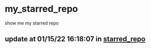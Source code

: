 # my_starred_repo
show me my starred repo

update at 01/15/22 16:18:07 in [starred_repo](./index.html)
---


